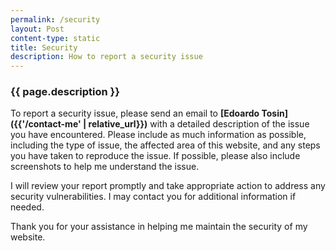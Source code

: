 ```yaml
---
permalink: /security
layout: Post
content-type: static
title: Security
description: How to report a security issue
---
```


### {{ page.description }}

To report a security issue, please send an email to **[Edoardo Tosin]({{'/contact-me' | relative_url}})** with a detailed description of the issue you have encountered. Please include as much information as possible, including the type of issue, the affected area of this website, and any steps you have taken to reproduce the issue. If possible, please also include screenshots to help me understand the issue.

I will review your report promptly and take appropriate action to address any security vulnerabilities. I may contact you for additional information if needed.

Thank you for your assistance in helping me maintain the security of my website.